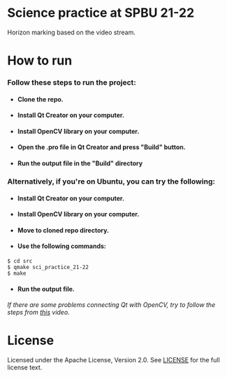 # Science practice at SPBU 21-22
 Horizon marking based on the video stream.

# How to run
 ### Follow these steps to run the project:
 - #### Clone the repo.
 - #### Install Qt Creator on your computer.
 - #### Install OpenCV library on your computer.
 - #### Open the .pro file in Qt Creator and press "Build" button.
 - #### Run the output file in the "Build" directory

 ### Alternatively, if you're on Ubuntu, you can try the following:
 - #### Install Qt Creator on your computer.
 - #### Install OpenCV library on your computer.
 - #### Move to cloned repo directory.
 - #### Use the following commands:
  ```console
  $ cd src
  $ qmake sci_practice_21-22
  $ make
  ```
 - #### Run the output file.
 ###### If there are some problems connecting Qt with OpenCV, try to follow the steps from [this](https://www.youtube.com/watch?v=_PsxwpJnWD0&ab_channel=ComputerVisionLab) video.


# License
 Licensed under the Apache License, Version 2.0. See [LICENSE](LICENSE) for the full license text.
